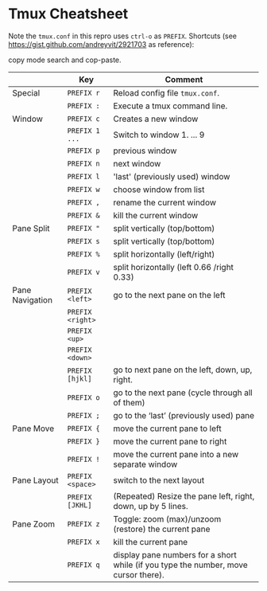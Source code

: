 # Tmux Cheatsheet

Note the `tmux.conf` in this repro uses `ctrl-o` as `PREFIX`.  Shortcuts (see
https://gist.github.com/andreyvit/2921703 as reference):

copy mode search and cop-paste.

|                 | Key               | Comment                                                      |
| --------------- | ------------------| ------------------------------------------------------------ |
| Special         | `PREFIX r`        | Reload config file `tmux.conf`.                              |
|                 | `PREFIX :`        | Execute a tmux command line.                                 |
| Window          | `PREFIX c`        | Creates a new window                                         |
|                 | `PREFIX 1 ...`    | Switch to window 1. ... 9                                    |
|                 | `PREFIX p`        | previous window                                              |
|                 | `PREFIX n`        | next window                                                  |
|                 | `PREFIX l`        | 'last' (previously used)  window                             |
|                 | `PREFIX w`        | choose window from list                                      |
|                 | `PREFIX ,`        | rename the current window                                    |
|                 | `PREFIX &`        | kill  the current window                                     |
| Pane Split      | `PREFIX "`        | split vertically (top/bottom)                                |
|                 | `PREFIX s`        | split vertically (top/bottom)                                |
|                 | `PREFIX %`        | split horizontally (left/right)                              |
|                 | `PREFIX v`        | split horizontally (left 0.66 /right 0.33)                   |
| Pane Navigation | `PREFIX <left>`   | go to the next pane on the left                              |
|                 | `PREFIX <right>`  |                                                              |
|                 | `PREFIX <up>`     |                                                              |
|                 | `PREFIX <down>`   |                                                              |
|                 | `PREFIX [hjkl]`   | go to next pane on the left, down, up, right.                |
|                 | `PREFIX o`        | go to the next pane (cycle through all of them)              |
|                 | `PREFIX ;`        | go to the ‘last’ (previously used) pane                      |
| Pane Move       | `PREFIX {`        | move the current pane to left                                |
|                 | `PREFIX }`        | move the current pane to right                               |
|                 | `PREFIX !`        | move the current pane into a new separate window             |
| Pane Layout     | `PREFIX <space>`  | switch to the next layout                                    |
|                 | `PREFIX [JKHL]`   | (Repeated) Resize the pane left, right, down, up by 5 lines. |
| Pane Zoom       | `PREFIX z`        | Toggle: zoom (max)/unzoom (restore) the current pane         |
|                 | `PREFIX x`        | kill the current pane                                        |
|                 | `PREFIX q`        | display pane numbers for a short while (if you type the number, move cursor there). |


